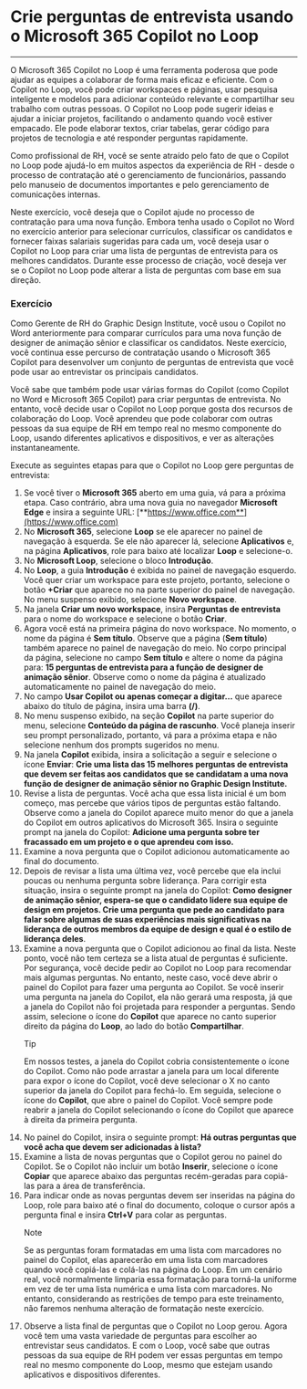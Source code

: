 # Crie perguntas de entrevista usando o Microsoft 365 Copilot no Loop
---
O Microsoft 365 Copilot no Loop é uma ferramenta poderosa que pode ajudar as equipes a colaborar de forma mais eficaz e eficiente. Com o Copilot no Loop, você pode criar workspaces e páginas, usar pesquisa inteligente e modelos para adicionar conteúdo relevante e compartilhar seu trabalho com outras pessoas. O Copilot no Loop pode sugerir ideias e ajudar a iniciar projetos, facilitando o andamento quando você estiver empacado. Ele pode elaborar textos, criar tabelas, gerar código para projetos de tecnologia e até responder perguntas rapidamente.

Como profissional de RH, você se sente atraído pelo fato de que o Copilot no Loop pode ajudá-lo em muitos aspectos da experiência de RH - desde o processo de contratação até o gerenciamento de funcionários, passando pelo manuseio de documentos importantes e pelo gerenciamento de comunicações internas.

Neste exercício, você deseja que o Copilot ajude no processo de contratação para uma nova função. Embora tenha usado o Copilot no Word no exercício anterior para selecionar currículos, classificar os candidatos e fornecer faixas salariais sugeridas para cada um, você deseja usar o Copilot no Loop para criar uma lista de perguntas de entrevista para os melhores candidatos. Durante esse processo de criação, você deseja ver se o Copilot no Loop pode alterar a lista de perguntas com base em sua direção.

### Exercício

Como Gerente de RH do Graphic Design Institute, você usou o Copilot no Word anteriormente para comparar currículos para uma nova função de designer de animação sênior e classificar os candidatos. Neste exercício, você continua esse percurso de contratação usando o Microsoft 365 Copilot para desenvolver um conjunto de perguntas de entrevista que você pode usar ao entrevistar os principais candidatos.

Você sabe que também pode usar várias formas do Copilot (como Copilot no Word e Microsoft 365 Copilot) para criar perguntas de entrevista. No entanto, você decide usar o Copilot no Loop porque gosta dos recursos de colaboração do Loop. Você aprendeu que pode colaborar com outras pessoas da sua equipe de RH em tempo real no mesmo componente do Loop, usando diferentes aplicativos e dispositivos, e ver as alterações instantaneamente. 

Execute as seguintes etapas para que o Copilot no Loop gere perguntas de entrevista:

1. Se você tiver o **Microsoft 365** aberto em uma guia, vá para a próxima etapa. Caso contrário, abra uma nova guia no navegador **Microsoft Edge** e insira a seguinte URL: [**https://www.office.com**](https://www.office.com)
1. No **Microsoft 365**, selecione **Loop** se ele aparecer no painel de navegação à esquerda. Se ele não aparecer lá, selecione **Aplicativos** e, na página **Aplicativos**, role para baixo até localizar **Loop** e selecione-o.
1. No **Microsoft Loop**, selecione o bloco **Introdução**.
1. No **Loop**, a guia **Introdução** é exibida no painel de navegação esquerdo. Você quer criar um workspace para este projeto, portanto, selecione o botão **+Criar** que aparece no na parte superior do painel de navegação. No menu suspenso exibido, selecione **Novo workspace**.
1. Na janela **Criar um novo workspace**, insira **Perguntas de entrevista** para o nome do workspace e selecione o botão **Criar**.
1. Agora você está na primeira página do novo workspace. No momento, o nome da página é **Sem título**. Observe que a página (**Sem título**) também aparece no painel de navegação do meio. No corpo principal da página, selecione no campo **Sem título** e altere o nome da página para: **15 perguntas de entrevista para a função de designer de animação sênior**. Observe como o nome da página é atualizado automaticamente no painel de navegação do meio.
1. No campo **Usar Copilot ou** **apenas começar a digitar...** que aparece abaixo do título de página, insira uma barra **(/)**.
1. No menu suspenso exibido, na seção **Copilot** na parte superior do menu, selecione **Conteúdo da página de rascunho**. Você planeja inserir seu prompt personalizado, portanto, vá para a próxima etapa e não selecione nenhum dos prompts sugeridos no menu.
1. Na janela **Copilot** exibida, insira a solicitação a seguir e selecione o ícone **Enviar**: **Crie uma lista das 15 melhores perguntas de entrevista que devem ser feitas aos candidatos que se candidatam a uma nova função de designer de animação sênior no Graphic Design Institute.**
1. Revise a lista de perguntas. Você acha que essa lista inicial é um bom começo, mas percebe que vários tipos de perguntas estão faltando. Observe como a janela do Copilot aparece muito menor do que a janela do Copilot em outros aplicativos do Microsoft 365. Insira o seguinte prompt na janela do Copilot: **Adicione uma pergunta sobre ter fracassado em um projeto e o que aprendeu com isso.**
1. Examine a nova pergunta que o Copilot adicionou automaticamente ao final do documento. 
1. Depois de revisar a lista uma última vez, você percebe que ela inclui poucas ou nenhuma pergunta sobre liderança. Para corrigir esta situação, insira o seguinte prompt na janela do Copilot: **Como designer de animação sênior, espera-se que o candidato lidere sua equipe de design em projetos. Crie uma pergunta que pede ao candidato para falar sobre algumas de suas experiências mais significativas na liderança de outros membros da equipe de design e qual é o estilo de liderança deles**.
1. Examine a nova pergunta que o Copilot adicionou ao final da lista. Neste ponto, você não tem certeza se a lista atual de perguntas é suficiente. Por segurança, você decide pedir ao Copilot no Loop para recomendar mais algumas perguntas. No entanto, neste caso, você deve abrir o painel do Copilot para fazer uma pergunta ao Copilot. Se você inserir uma pergunta na janela do Copilot, ela não gerará uma resposta, já que a janela do Copilot não foi projetada para responder a perguntas. Sendo assim, selecione o ícone do **Copilot** que aparece no canto superior direito da página do **Loop**, ao lado do botão **Compartilhar**. 
    > [!TIP]
    > Em nossos testes, a janela do Copilot cobria consistentemente o ícone do Copilot. Como não pode arrastar a janela para um local diferente para expor o ícone do Copilot, você deve selecionar o X no canto superior da janela do Copilot para fechá-lo. Em seguida, selecione o ícone do **Copilot**, que abre o painel do Copilot. Você sempre pode reabrir a janela do Copilot selecionando o ícone do Copilot que aparece à direita da primeira pergunta. 
1. No painel do Copilot, insira o seguinte prompt: **Há outras perguntas que você acha que devem ser adicionadas à lista?**
1. Examine a lista de novas perguntas que o Copilot gerou no painel do Copilot. Se o Copilot não incluir um botão **Inserir**, selecione o ícone **Copiar** que aparece abaixo das perguntas recém-geradas para copiá-las para a área de transferência.
1. Para indicar onde as novas perguntas devem ser inseridas na página do Loop, role para baixo até o final do documento, coloque o cursor após a pergunta final e insira **Ctrl+V** para colar as perguntas. 
    > [!NOTE]
    > Se as perguntas foram formatadas em uma lista com marcadores no painel do Copilot, elas aparecerão em uma lista com marcadores quando você copiá-las e colá-las na página do Loop. Em um cenário real, você normalmente limparia essa formatação para torná-la uniforme em vez de ter uma lista numérica e uma lista com marcadores. No entanto, considerando as restrições de tempo para este treinamento, não faremos nenhuma alteração de formatação neste exercício. 
1. Observe a lista final de perguntas que o Copilot no Loop gerou. Agora você tem uma vasta variedade de perguntas para escolher ao entrevistar seus candidatos. E com o Loop, você sabe que outras pessoas da sua equipe de RH podem ver essas perguntas em tempo real no mesmo componente do Loop, mesmo que estejam usando aplicativos e dispositivos diferentes.
